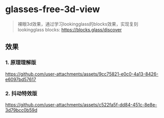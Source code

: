 # glasses-free-3d-view
> 裸眼3d效果，通过学习lookingglass的blocks效果，实现复刻
> lookingglass blocks: https://blocks.glass/discover

## 效果

### 1. 原理理解版


https://github.com/user-attachments/assets/9cc75821-e0c0-4a13-8426-e6097bd57617

### 2. 抖动特效版

https://github.com/user-attachments/assets/c522fa5f-dd84-451c-8e8e-3d79bcc0b59d

